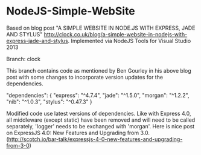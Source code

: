 NodeJS-Simple-WebSite
=====================

Based on blog post "A SIMPLE WEBSITE IN NODE.JS WITH EXPRESS, JADE AND STYLUS" http://clock.co.uk/blog/a-simple-website-in-nodejs-with-express-jade-and-stylus. Implemented via NodeJS Tools for Visual Studio 2013

Branch: clock

This branch contains code as mentioned by Ben Gourley in his above blog post with some changes to incorporate version updates for the dependencies.

"dependencies": {
    "express": "^4.7.4",
    "jade": "^1.5.0",
    "morgan": "^1.2.2",
    "nib": "^1.0.3",
    "stylus": "^0.47.3"
  }
  
Modified code use latest versions of dependencies. Like with Express 4.0, all middleware (except static) have been removed and will need to be called separately, 'logger' needs to be exchanged with 'morgan'. Here is nice post on ExpressJS 4.0: New Features and Upgrading from 3.0. (http://scotch.io/bar-talk/expressjs-4-0-new-features-and-upgrading-from-3-0)

